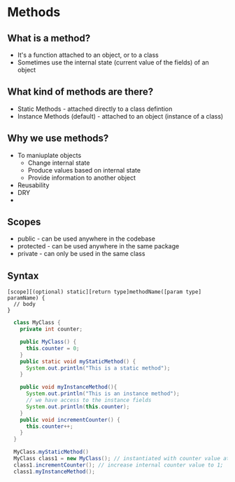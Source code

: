 # Methods

## What is a method?

- It's a function attached to an object, or to a class
- Sometimes use the internal state (current value of the fields) of an object

## What kind of methods are there?

- Static Methods - attached directly to a class defintion
- Instance Methods (default) - attached to an object (instance of a class)

## Why we use methods?

- To maniuplate objects
  - Change internal state
  - Produce values based on internal state
  - Provide information to another object
- Reusability
- DRY
-

## Scopes

- public - can be used anywhere in the codebase
- protected - can be used anywhere in the same package
- private - can only be used in the same class

## Syntax

```
[scope][(optional) static][return type]methodName([param type] paramName) {
  // body
}
```

```java
  class MyClass {
    private int counter;

    public MyClass() {
      this.counter = 0;
    }
    public static void myStaticMethod() {
      System.out.println("This is a static method");
    }

    public void myInstanceMethod(){
      System.out.println("This is an instance method");
      // we have access to the instance fields
      System.out.println(this.counter);
    }
    public void incrementCounter() {
      this.counter++;
    }
  }

  MyClass.myStaticMethod()
  MyClass class1 = new MyClass(); // instantiated with counter value at 0
  class1.incrementCounter(); // increase internal counter value to 1;
  class1.myInstanceMethod();

```
